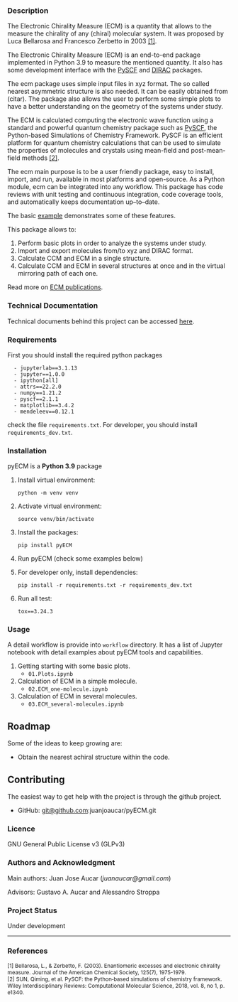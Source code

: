 
### Description
The Electronic Chirality Measure (ECM) is a quantity that allows to the measure
the chirality of any (chiral) molecular system. It was proposed by Luca Bellarosa and Francesco
Zerbetto in 2003 [[1]](#1).

The Electronic Chirality Measure (ECM) is an end-to-end package implemented in Python 3.9 to 
measure the mentioned quantity. It also has some development interface
with the [PySCF](https://pyscf.org/) and [DIRAC](https://www.diracprogram.org) packages.


The ecm package uses simple input files in xyz format. The so called nearest
asymmetric structure is also needed. It can be easily obtained from (citar).
The package also allows the user to perform some simple plots to have a 
better understanding on the geometry of the systems under study.

The ECM is calculated computing the electronic wave function using a standard and powerful
quantum chemistry package such as [PySCF](https://pyscf.org/), the 
Python-based Simulations of Chemistry Framework. PySCF is an efficient 
platform for quantum chemistry calculations that can be used to simulate the
properties of molecules and crystals using mean-field and post-mean-field 
methods [[2]](#2).

The ecm main purpose is to be a user friendly package, easy to install, 
import, and run, available in most platforms and open-source. 
As a Python module, ecm can be integrated into any workflow. This package 
has code reviews with unit testing and continuous integration, code coverage
tools, and automatically keeps documentation up–to–date. 

The basic [example](docs/source/quickstart.rst) demonstrates some of these 
features.

This package allows to:

   1. Perform basic plots in order to analyze the systems under study.
   2. Import and export molecules from/to xyz and DIRAC format.
   3. Calculate CCM and ECM in a single structure.
   4. Calculate CCM and ECM in several structures at once and in the virtual mirroring path of each one.

Read more on [ECM publications](https://pubs.acs.org/doi/pdf/10.1021/ja028646%2B).

### Technical Documentation
Technical documents behind this project can be accessed [here](https://juanjoaucar.gitlab.io/pyECM).


### Requirements

First you should install the required python packages 

      - jupyterlab==3.1.13
      - jupyter==1.0.0
      - ipython[all]
      - attrs==22.2.0
      - numpy==1.21.2
      - pyscf==2.1.1
      - matplotlib==3.4.2
      - mendeleev==0.12.1

check the file `requirements.txt`. For developer, you should install `requirements_dev.txt`.

### Installation
pyECM is a **Python 3.9** package

1. Install virtual environment:

    ```python -m venv venv```

2. Activate virtual environment:

    ```source venv/bin/activate```

3. Install the packages:

      ```pip install pyECM```

4. Run pyECM (check some examples below)
    
5. For developer only, install dependencies:

      ```pip install -r requirements.txt -r requirements_dev.txt```

6. Run all test:

      ``tox==3.24.3``

### Usage

A detail workflow is provide into `workflow` directory. It has a list of Jupyter notebook with detail examples about pyECM tools and capabilities.

1. Getting starting with some basic plots.
      - `01.Plots.ipynb` 
2. Calculation of ECM in a simple molecule. 
      - `02.ECM_one-molecule.ipynb` 
3. Calculation of ECM in several molecules. 
      - `03.ECM_several-molecules.ipynb` 

## Roadmap
Some of the ideas to keep growing are:

* Obtain the nearest achiral structure within the code.

## Contributing
The easiest way to get help with the project is through the github project.

- GitHub:  git@github.com:juanjoaucar/pyECM.git

### Licence
GNU General Public License v3 (GLPv3)

### Authors and Acknowledgment
Main authors: Juan Jose Aucar (_juanaucar@gmail.com_)

Advisors: Gustavo A. Aucar and Alessandro Stroppa

### Project Status

Under development




---

### References
<div style=font-size:12px>
      <a id="1">[1]</a> 
      Bellarosa, L., & Zerbetto, F. (2003). Enantiomeric excesses and electronic chirality measure. Journal of the American Chemical Society, 125(7), 1975-1979.
<br>
</div>
<div style=font-size:12px>
      <a id="1">[2]</a> 
      SUN, Qiming, et al. PySCF: the Python‐based simulations of chemistry framework. Wiley Interdisciplinary Reviews: Computational Molecular Science, 2018, vol. 8, no 1, p. e1340.
<br>
</div>
